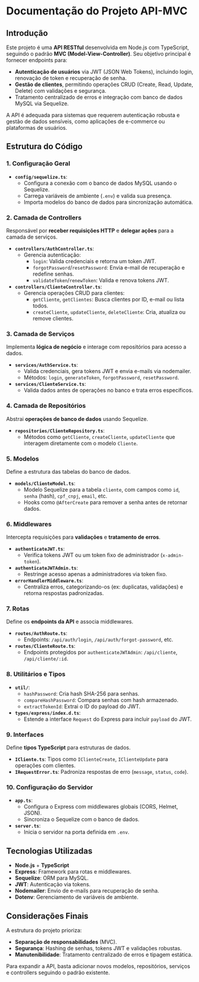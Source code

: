 # Documentação do Projeto API-MVC  

## Introdução  
Este projeto é uma **API RESTful** desenvolvida em Node.js com TypeScript, seguindo o padrão **MVC (Model-View-Controller)**. Seu objetivo principal é fornecer endpoints para:  
- **Autenticação de usuários** via JWT (JSON Web Tokens), incluindo login, renovação de token e recuperação de senha.  
- **Gestão de clientes**, permitindo operações CRUD (Create, Read, Update, Delete) com validações e segurança.  
- Tratamento centralizado de erros e integração com banco de dados MySQL via Sequelize.  

A API é adequada para sistemas que requerem autenticação robusta e gestão de dados sensíveis, como aplicações de e-commerce ou plataformas de usuários.  


## Estrutura do Código  

### 1. **Configuração Geral**  
- **`config/sequelize.ts`**:  
  - Configura a conexão com o banco de dados MySQL usando o Sequelize.  
  - Carrega variáveis de ambiente (`.env`) e valida sua presença.  
  - Importa modelos do banco de dados para sincronização automática.  


### 2. **Camada de Controllers**  
Responsável por **receber requisições HTTP** e **delegar ações** para a camada de serviços.  
- **`controllers/AuthController.ts`**:  
  - Gerencia autenticação:  
    - `login`: Valida credenciais e retorna um token JWT.  
    - `forgotPassword`/`resetPassword`: Envia e-mail de recuperação e redefine senhas.  
    - `validateToken`/`renewToken`: Valida e renova tokens JWT.  
- **`controllers/ClienteController.ts`**:  
  - Gerencia operações CRUD para clientes:  
    - `getCliente`, `getClientes`: Busca clientes por ID, e-mail ou lista todos.  
    - `createCliente`, `updateCliente`, `deleteCliente`: Cria, atualiza ou remove clientes.  


### 3. **Camada de Serviços**  
Implementa **lógica de negócio** e interage com repositórios para acesso a dados.  
- **`services/AuthService.ts`**:  
  - Valida credenciais, gera tokens JWT e envia e-mails via nodemailer.  
  - Métodos: `login`, `generateToken`, `forgotPassword`, `resetPassword`.  
- **`services/ClienteService.ts`**:  
  - Valida dados antes de operações no banco e trata erros específicos.  


### 4. **Camada de Repositórios**  
Abstrai **operações de banco de dados** usando Sequelize.  
- **`repositories/ClienteRepository.ts`**:  
  - Métodos como `getCliente`, `createCliente`, `updateCliente` que interagem diretamente com o modelo `Cliente`.  


### 5. **Modelos**  
Define a estrutura das tabelas do banco de dados.  
- **`models/ClienteModel.ts`**:  
  - Modelo Sequelize para a tabela `cliente`, com campos como `id`, `senha` (hash), `cpf_cnpj`, `email`, etc.  
  - Hooks como `@AfterCreate` para remover a senha antes de retornar dados.  


### 6. **Middlewares**  
Intercepta requisições para **validações** e **tratamento de erros**.  
- **`authenticateJWT.ts`**:  
  - Verifica tokens JWT ou um token fixo de administrador (`x-admin-token`).  
- **`authenticateJWTAdmin.ts`**:  
  - Restringe acesso apenas a administradores via token fixo.  
- **`errorHandlerMiddleware.ts`**:  
  - Centraliza erros, categorizando-os (ex: duplicatas, validações) e retorna respostas padronizadas.  


### 7. **Rotas**  
Define os **endpoints da API** e associa middlewares.  
- **`routes/AuthRoute.ts`**:  
  - Endpoints: `/api/auth/login`, `/api/auth/forgot-password`, etc.  
- **`routes/ClienteRoute.ts`**:  
  - Endpoints protegidos por `authenticateJWTAdmin`: `/api/cliente`, `/api/cliente/:id`.  


### 8. **Utilitários e Tipos**  
- **`util/`**:  
  - `hashPassword`: Cria hash SHA-256 para senhas.  
  - `compareHashPassword`: Compara senhas com hash armazenado.  
  - `extractTokenId`: Extrai o ID do payload do JWT.  
- **`types/express/index.d.ts`**:  
  - Estende a interface `Request` do Express para incluir `payload` do JWT.  


### 9. **Interfaces**  
Define **tipos TypeScript** para estruturas de dados.  
- **`ICliente.ts`**: Tipos como `IClienteCreate`, `IClienteUpdate` para operações com clientes.  
- **`IRequestError.ts`**: Padroniza respostas de erro (`message`, `status`, `code`).  


### 10. **Configuração do Servidor**  
- **`app.ts`**:  
  - Configura o Express com middlewares globais (CORS, Helmet, JSON).  
  - Sincroniza o Sequelize com o banco de dados.  
- **`server.ts`**:  
  - Inicia o servidor na porta definida em `.env`.  


## Tecnologias Utilizadas  
- **Node.js** + **TypeScript**  
- **Express**: Framework para rotas e middlewares.  
- **Sequelize**: ORM para MySQL.  
- **JWT**: Autenticação via tokens.  
- **Nodemailer**: Envio de e-mails para recuperação de senha.  
- **Dotenv**: Gerenciamento de variáveis de ambiente.  


## Considerações Finais  
A estrutura do projeto prioriza:  
- **Separação de responsabilidades** (MVC).  
- **Segurança**: Hashing de senhas, tokens JWT e validações robustas.  
- **Manutenibilidade**: Tratamento centralizado de erros e tipagem estática.  

Para expandir a API, basta adicionar novos modelos, repositórios, serviços e controllers seguindo o padrão existente.